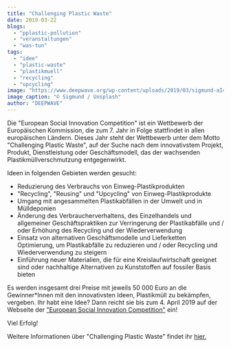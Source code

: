 ```yaml
---
title: "Challenging Plastic Waste"
date: 2019-03-22
blogs: 
  - "pplastic-pollution"
  - "veranstaltungen"
  - "was-tun"
tags: 
  - "idee"
  - "plastic-waste"
  - "plastikmuell"
  - "recycling"
  - "upcycling"
image: "https://www.deepwave.org/wp-content/uploads/2019/03/sigmund-aI4RJ-Mw4I-unsplash-scaled.jpg"
image_caption: "© Sigmund / Unsplash"
author: "DEEPWAVE"
---
```


Die "European Social Innovation Competition" ist ein Wettbewerb der Europäischen Kommission, die zum 7. Jahr in Folge stattfindet in allen europäischen Ländern. Dieses Jahr steht der Wettbewerb unter dem Motto "Challenging Plastic Waste", auf der Suche nach dem innovativstem Projekt, Produkt, Dienstleistung oder Geschäftsmodell, das der wachsenden Plastikmüllverschmutzung entgegenwirkt.

Ideen in folgenden Gebieten werden gesucht:

- Reduzierung des Verbrauchs von Einweg-Plastikprodukten
- "Recycling", "Reusing" und "Upcycling" von Einweg-Plastikprodukte
- Umgang mit angesammelten Plastikabfällen in der Umwelt und in Mülldeponien
- Änderung des Verbraucherverhaltens, des Einzelhandels und allgemeiner Geschäftspraktiken zur Verringerung der Plastikabfälle und / oder Erhöhung des Recycling und der Wiederverwendung
- Einsatz von alternativen Geschäftsmodelle und Lieferketten Optimierung, um Plastikabfälle zu reduzieren und / oder Recycling und Wiederverwendung zu steigern
- Einführung neuer Materialien, die für eine Kreislaufwirtschaft geeignet sind oder nachhaltige Alternativen zu Kunststoffen auf fossiler Basis bieten

Es werden insgesamt drei Preise mit jeweils 50 000 Euro an die Gewinner\*Innen mit den innovativsten Ideen, Plastikmüll zu bekämpfen, vergeben. Ihr habt eine Idee? Dann reicht sie bis zum 4. April 2019 auf der Webseite der ["European Social Innovation Competition"](https://eusic.challenges.org/) ein!

Viel Erfolg!

Weitere Informationen über "Challenging Plastic Waste" findet ihr [hier.](https://eusic.challenges.org/the-competition/)
